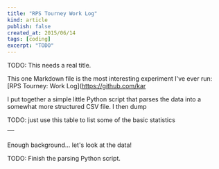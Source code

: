 ```yaml
---
title: "RPS Tourney Work Log"
kind: article
publish: false
created_at: 2015/06/14
tags: [coding]
excerpt: "TODO"
---
```


TODO: This needs a real title.

This one Markdown file is the most interesting experiment I've ever run: [RPS Tourney: Work Log](https://github.com/kar

I put together a simple little Python script that parses the data into a somewhat more structured CSV file. I then dump

TODO: just use this table to list some of the basic statistics

<table>
       <thead>
               <tr><th></th></tr>
       </thead>
       <tbody>
       </tbody>
</table>

Enough background... let's look at the data!

TODO: Finish the parsing Python script.

```

```

